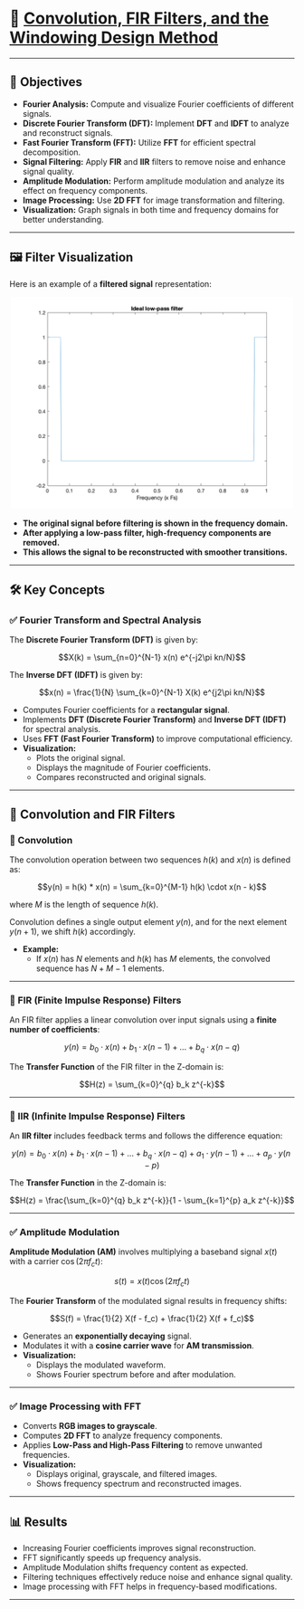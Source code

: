 # 🚀 [Convolution, FIR Filters, and the Windowing Design Method](https://ocw.cs.pub.ro/courses/ps/labs_python/09)

---

## 📝 Objectives  

- **Fourier Analysis:** Compute and visualize Fourier coefficients of different signals.  
- **Discrete Fourier Transform (DFT):** Implement **DFT** and **IDFT** to analyze and reconstruct signals.  
- **Fast Fourier Transform (FFT):** Utilize **FFT** for efficient spectral decomposition.  
- **Signal Filtering:** Apply **FIR** and **IIR** filters to remove noise and enhance signal quality.  
- **Amplitude Modulation:** Perform amplitude modulation and analyze its effect on frequency components.  
- **Image Processing:** Use **2D FFT** for image transformation and filtering.  
- **Visualization:** Graph signals in both time and frequency domains for better understanding.  

---

## 🖼️ Filter Visualization  

Here is an example of a **filtered signal** representation:  

<p align="center">
  <img src="img/filter.png" width="500px">
</p>

- **The original signal before filtering is shown in the frequency domain.**  
- **After applying a low-pass filter, high-frequency components are removed.**  
- **This allows the signal to be reconstructed with smoother transitions.**  

---

## 🛠️ Key Concepts  

### ✅ Fourier Transform and Spectral Analysis  

The **Discrete Fourier Transform (DFT)** is given by:

$$X(k) = \sum_{n=0}^{N-1} x(n) e^{-j2\pi kn/N}$$

The **Inverse DFT (IDFT)** is given by:

$$x(n) = \frac{1}{N} \sum_{k=0}^{N-1} X(k) e^{j2\pi kn/N}$$

- Computes Fourier coefficients for a **rectangular signal**.  
- Implements **DFT (Discrete Fourier Transform)** and **Inverse DFT (IDFT)** for spectral analysis.  
- Uses **FFT (Fast Fourier Transform)** to improve computational efficiency.  
- **Visualization:**  
  - Plots the original signal.  
  - Displays the magnitude of Fourier coefficients.  
  - Compares reconstructed and original signals.  

---

## 📌 Convolution and FIR Filters  

### 🔹 Convolution  

The convolution operation between two sequences $h{(k)}$ and $x{(n)}$ is defined as:

$$y(n) = h(k) * x(n) = \sum_{k=0}^{M-1} h(k) \cdot x(n - k)$$

where $M$ is the length of sequence $h{(k)}$.

Convolution defines a single output element $y{(n)}$, and for the next element $y{(n+1)}$, we shift ${h(k)}$ accordingly.

- **Example:**
  - If $x{(n)}$ has $N$ elements and $h{(k)}$ has $M$ elements, the convolved sequence has $N + M - 1$ elements.

---

### 🔹 FIR (Finite Impulse Response) Filters  

An FIR filter applies a linear convolution over input signals using a **finite number of coefficients**:

$$y(n) = b_0 \cdot x(n) + b_1 \cdot x(n-1) + \dots + b_q \cdot x(n-q)$$

The **Transfer Function** of the FIR filter in the Z-domain is:

$$H(z) = \sum_{k=0}^{q} b_k z^{-k}$$

---

### 🔹 IIR (Infinite Impulse Response) Filters  

An **IIR filter** includes feedback terms and follows the difference equation:

$$y(n) = b_0 \cdot x(n) + b_1 \cdot x(n-1) + \dots + b_q \cdot x(n-q) + a_1 \cdot y(n-1) + \dots + a_p \cdot y(n-p)$$

The **Transfer Function** in the Z-domain is:

$$H(z) = \frac{\sum_{k=0}^{q} b_k z^{-k}}{1 - \sum_{k=1}^{p} a_k z^{-k}}$$

---

### ✅ Amplitude Modulation  

**Amplitude Modulation (AM)** involves multiplying a baseband signal $x{(t)}$ with a carrier $\cos(2\pi f_c t)$:

$$s(t) = x{(t)} \cos(2\pi f_c t)$$

The **Fourier Transform** of the modulated signal results in frequency shifts:

$$S(f) = \frac{1}{2} X(f - f_c) + \frac{1}{2} X(f + f_c)$$

- Generates an **exponentially decaying** signal.  
- Modulates it with a **cosine carrier wave** for **AM transmission**.  
- **Visualization:**  
  - Displays the modulated waveform.  
  - Shows Fourier spectrum before and after modulation.  

---

### ✅ Image Processing with FFT  

- Converts **RGB images to grayscale**.  
- Computes **2D FFT** to analyze frequency components.  
- Applies **Low-Pass and High-Pass Filtering** to remove unwanted frequencies.  
- **Visualization:**  
  - Displays original, grayscale, and filtered images.  
  - Shows frequency spectrum and reconstructed images.  

---

## 📊 Results  

- Increasing Fourier coefficients improves signal reconstruction.  
- FFT significantly speeds up frequency analysis.  
- Amplitude Modulation shifts frequency content as expected.  
- Filtering techniques effectively reduce noise and enhance signal quality.  
- Image processing with FFT helps in frequency-based modifications.  

---
